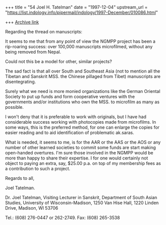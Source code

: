 +++
title = "54 Joel H. Tatelman"
date = "1997-12-04"
upstream_url = "https://list.indology.info/pipermail/indology/1997-December/010086.html"

+++
[Archive link](https://list.indology.info/pipermail/indology/1997-December/010086.html)

Regarding the thread on manuscripts:

It seems to me that from any point of view the NGMPP project has been a
rip-roaring success: over 100,000 manuscripts microfilmed, without any
being removed from Nepal.

Could not this be a model for other, similar projects?

The sad fact is that all over South and Southeast Asia (not to mention
all the Tibetan and Sanskrit MSS. the Chinese pillaged from Tibet)
manuscripts are disentegrating.

Surely what we need is more monied organizations like the German Oriental
Society to put up funds and form cooperative ventures with the
governments and/or institutions who own the MSS. to microfilm as many as
possible.

I won't deny that it is preferable to work with originals, but I have had
considerable success working with photocopies made from microfilms. In
some ways, this is the preferred method, for one can enlarge the copies
for easier reading and to aid identification of problematic ak.saras.

What is needed, it seems to me, is for the AAR or the AAS or the AOS or
any number of other learned societies to commit some funds are start
making open-handed overtures. I'm sure those involved in the NGMPP would
be more than happy to share their expertise. I for one would certainly
not object to paying an extra, say, $25.00 p.a. on top of my membership
fees as a contribution to such a project.

Regards to all,

Joel Tatelman.

Dr. Joel Tatelman,
Visiting Lecturer in Sanskrit,
Department of South Asian Studies,
University of Wisconsin-Madison,
1250 Van Hise Hall,
1220 Linden Drive,
Madison, WI 53706

Tel.: (608) 276-0447 or 262-2749.
Fax:  (608) 265-3538



